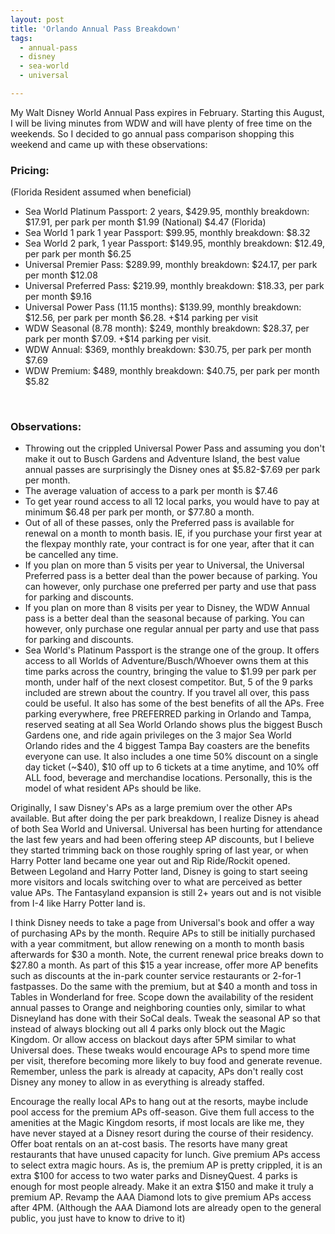```yaml
---
layout: post
title: 'Orlando Annual Pass Breakdown'
tags:
  - annual-pass
  - disney
  - sea-world
  - universal

---
```


<p>My Walt Disney World Annual Pass expires in February. Starting this August, I will be living minutes from WDW and will have plenty of free time on the weekends. So I decided to go annual pass comparison shopping this weekend and came up with these observations:</p>
<h3>Pricing:</h3>
(Florida Resident assumed when beneficial)
<ul>
	<li>Sea World Platinum Passport: 2 years, $429.95, monthly breakdown: $17.91, per park per month $1.99 (National) $4.47 (Florida)</li>
	<li>Sea World 1 park 1 year Passport: $99.95, monthly breakdown: $8.32</li>
	<li>Sea World 2 park, 1 year Passport: $149.95, monthly breakdown: $12.49, per park per month $6.25</li>
	<li>Universal Premier Pass: $289.99, monthly breakdown: $24.17, per park per month $12.08</li>
	<li>Universal Preferred Pass: $219.99, monthly breakdown: $18.33, per park per month $9.16</li>
	<li>Universal Power Pass (11.15 months): $139.99, monthly breakdown: $12.56, per park per month $6.28. +$14 parking per visit</li>
	<li>WDW Seasonal (8.78 month): $249, monthly breakdown: $28.37, per park per month $7.09. +$14 parking per visit.</li>
	<li>WDW Annual: $369, monthly breakdown: $30.75, per park per month $7.69</li>
	<li>WDW Premium: $489, monthly breakdown: $40.75, per park per month $5.82</li>
</ul>
<br/>
<h3>Observations:</h3>
<ul>
	<li>Throwing out the crippled Universal Power Pass and assuming you don't make it out to Busch Gardens and Adventure Island, the best value annual passes are surprisingly the Disney ones at $5.82-$7.69 per park per month.</li>
<li>The average valuation of access to a park per month is $7.46</li>
	<li>To get year round access to all 12 local parks, you would have to pay at minimum $6.48 per park per month, or $77.80 a month.</li>
	<li>Out of all of these passes, only the Preferred pass is available for renewal on a month to month basis. IE, if you purchase your first year at the flexpay monthly rate, your contract is for one year, after that it can be cancelled any time.</li>
	<li>If you plan on more than 5 visits per year to Universal, the Universal Preferred pass is a better deal than the power because of parking. You can however, only purchase one preferred per party and use that pass for parking and discounts.</li>
	<li>If you plan on more than 8 visits per year to Disney, the WDW Annual pass is a better deal than the seasonal because of parking. You can however, only purchase one regular annual per party and use that pass for parking and discounts.</li>
	<li>Sea World's Platinum Passport is the strange one of the group. It offers access to all Worlds of Adventure/Busch/Whoever owns them at this time parks across the country, bringing the value to $1.99 per park per month, under half of the next closest competitor. But, 5 of the 9 parks included are strewn about the country. If you travel all over, this pass could be useful. It also has some of the best benefits of all the APs. Free parking everywhere, free PREFERRED parking in Orlando and Tampa, reserved seating at all Sea World Orlando shows plus the biggest Busch Gardens one, and ride again privileges on the 3 major Sea World Orlando rides and the 4 biggest Tampa Bay coasters are the benefits everyone can use. It also includes a one time 50% discount on a single day ticket (~$40), $10 off up to 6 tickets at a time anytime, and 10% off ALL food, beverage and merchandise locations. Personally, this is the model of what resident APs should be like.</li>
</ul>
<p>Originally, I saw Disney's APs as a large premium over the other APs available. But after doing the per park breakdown, I realize Disney is ahead of both Sea World and Universal. Universal has been hurting for attendance the last few years and had been offering steep AP discounts, but I believe they started trimming back on those roughly spring of last year, or when Harry Potter land became one year out and Rip Ride/Rockit opened. Between Legoland and Harry Potter land, Disney is going to start seeing more visitors and locals switching over to what are perceived as better value APs. The Fantasyland expansion is still 2+ years out and is not visible from I-4 like Harry Potter land is.</p>
<p>I think Disney needs to take a page from Universal's book and offer a way of purchasing APs by the month. Require APs to still be initially purchased with a year commitment, but allow renewing on a month to month basis afterwards for $30 a month. Note, the current renewal price breaks down to $27.80 a month. As part of this $15 a year increase, offer more AP benefits such as discounts at the in-park counter service restaurants or 2-for-1 fastpasses. Do the same with the premium, but at $40 a month and toss in Tables in Wonderland for free. Scope down the availability of the resident annual passes to Orange and neighboring counties only, similar to what Disneyland has done with their SoCal deals. Tweak the seasonal AP so that instead of always blocking out all 4 parks only block out the Magic Kingdom. Or allow access on blackout days after 5PM similar to what Universal does. These tweaks would encourage APs to spend more time per visit, therefore becoming more likely to buy food and generate revenue. Remember, unless the park is already at capacity, APs don't really cost Disney any money to allow in as everything is already staffed.</p>
<p>Encourage the really local APs to hang out at the resorts, maybe include pool access for the premium APs off-season. Give them full access to the amenities at the Magic Kingdom resorts, if most locals are like me, they have never stayed at a Disney resort during the course of their residency. Offer boat rentals on an at-cost basis. The resorts have many great restaurants that have unused capacity for lunch. Give premium APs access to select extra magic hours. As is, the premium AP is pretty crippled, it is an extra $100 for access to two water parks and DisneyQuest. 4 parks is enough for most people already. Make it an extra $150 and make it truly a premium AP. Revamp the AAA Diamond lots to give premium APs access after 4PM. (Although the AAA Diamond lots are already open to the general public, you just have to know to drive to it)</p>
